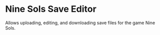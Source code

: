 # Nine Sols Save Editor

Allows uploading, editing, and downloading save files for the game Nine Sols.
